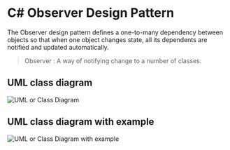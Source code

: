 # C# Observer Design Pattern
The Observer design pattern defines a one-to-many dependency between objects so that when one object changes state, all its dependents are notified and updated automatically. <br>
>Observer : A way of notifying change to a number of classes.<br>

## UML class diagram
![UML or Class Diagram ](Observer_UML.webp)

## UML class diagram with example
![UML or Class Diagram with example](ObserverExample_UML.webp)